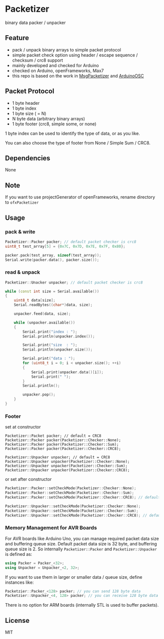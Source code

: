 # Packetizer
binary data packer / unpacker


## Feature

- pack / unpack binary arrays to simple packet protocol
- simple packet check option using header / escape sequence / checksum / crc8 support
- mainly developed and checked for Arduino
- checked on Arduino, openFrameworks, Max7
- this repo is based on the work in [MsgPacketizer](https://github.com/hideakitai/MsgPacketizer) and [ArduinoOSC](https://github.com/hideakitai/ArduinoOSC)

## Packet Protocol

- 1 byte header
- 1 byte index
- 1 byte size ( = N)
- N byte data (arbitrary binary arrays)
- 1 byte footer (crc8, simple some, or none)

1 byte index can be used to identify the type of data, or as you like.

You can also choose the type of footer from None / Simple Sum / CRC8.



## Dependencies

None



## Note

If you want to use projectGenerator of openFrameworks, rename directory to ```ofxPacketizer```


## Usage

### pack & write

``` c++
Packetizer::Packer packer; // default packet checker is crc8
uint8_t test_array[5] = {0x7C, 0x7D, 0x7E, 0x7F, 0x80};

packer.pack(test_array, sizeof(test_array));
Serial.write(packer.data(), packer.size());
```

### read & unpack

``` c++
Packetizer::Unacker unpacker; // default packet checker is crc8

while (const int size = Serial.available())
{
    uint8_t data[size];
    Serial.readBytes((char*)data, size);

    unpacker.feed(data, size);

    while (unpacker.available())
    {
        Serial.print("index : ");
        Serial.println(unpacker.index());

        Serial.print("size  : ");
        Serial.println(unpacker.size());

        Serial.print("data : ");
        for (uint8_t i = 0; i < unpacker.size(); ++i)
        {
            Serial.print(unpacker.data()[i]);
            Serial.print(" ");
        }
        Serial.println();

        unpacker.pop();
    }
}
```

### Footer

set at constructor

```
Packetizer::Packet packer; // default = CRC8
Packetizer::Packer packer(Packetizer::Checker::None);
Packetizer::Packer packer(Packetizer::Checker::Sum);
Packetizer::Packer packer(Packetizer::Checker::CRC8);

Packetizer::Unpacker unpacker; // default = CRC8
Packetizer::Unpacker unpacker(Packetizer::Checker::None);
Packetizer::Unpacker unpacker(Packetizer::Checker::Sum);
Packetizer::Unpacker unpacker(Packetizer::Checker::CRC8);
```

or set after constructor

```c++
Packetizer::Packer::setCheckMode(Packetizer::Checker::None);
Packetizer::Packer::setCheckMode(Packetizer::Checker::Sum);
Packetizer::Packer::setCheckMode(Packetizer::Checker::CRC8); // default

Packetizer::Unpacker::setCheckMode(Packetizer::Checker::None);
Packetizer::Unpacker::setCheckMode(Packetizer::Checker::Sum);
Packetizer::Unpacker::setCheckMode(Packetizer::Checker::CRC8); // default
```

### Memory Management for AVR Boards

For AVR boards like Arduino Uno, you can manage required packet data size and buffering queue size.
Default packet data size is 32 byte, and buffering queue size is 2.
So internally `Packetizer::Packer` and `Packetizer::Unpacker` is defined as:

``` c++
using Packer = Packer_<32>;
using Unpacker = Unpacker_<2, 32>;
```

If you want to use them in larger or smaller data / queue size, define instances like:

``` c++
Packetzier::Packer_<128> packer; // you can send 128 byte data
Packetzier::Unpacker_<4, 128> packer; // you can receive 128 byte data and buffer 4 packets
```

There is no option for ARM boards (internally STL is used to buffer packets).


## License

MIT